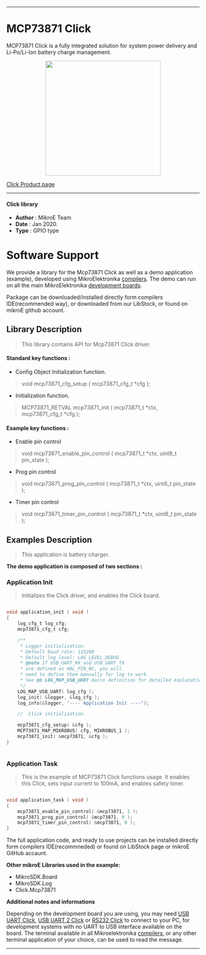 
---
# MCP73871 Click

MCP73871 Click is a fully integrated solution for system power delivery and Li-Po/Li-Ion battery charge management.

<p align="center">
  <img src="https://download.mikroe.com/images/click_for_ide/mcp73871_click.png" height=300px>
</p>

[Click Product page](https://www.mikroe.com/mcp73871-click)

---


#### Click library 

- **Author**        : MikroE Team
- **Date**          : Jan 2020.
- **Type**          : GPIO type


# Software Support

We provide a library for the Mcp73871 Click 
as well as a demo application (example), developed using MikroElektronika 
[compilers](https://shop.mikroe.com/compilers). 
The demo can run on all the main MikroElektronika [development boards](https://shop.mikroe.com/development-boards).

Package can be downloaded/installed directly form compilers IDE(recommended way), or downloaded from our LibStock, or found on mikroE github account. 

## Library Description

> This library contains API for Mcp73871 Click driver.

#### Standard key functions :

- Config Object Initialization function.
> void mcp73871_cfg_setup ( mcp73871_cfg_t *cfg ); 
 
- Initialization function.
> MCP73871_RETVAL mcp73871_init ( mcp73871_t *ctx, mcp73871_cfg_t *cfg );

#### Example key functions :

- Enable pin control
> void mcp73871_enable_pin_control ( mcp73871_t *ctx, uint8_t pin_state );
 
- Prog pin control
> void mcp73871_prog_pin_control ( mcp73871_t *ctx, uint8_t pin_state );

- Timer pin control
> void mcp73871_timer_pin_control ( mcp73871_t *ctx, uint8_t pin_state );

## Examples Description

> This application is battery charger.

**The demo application is composed of two sections :**

### Application Init 

> Initializes the Click driver, and enables the Click board.

```c

void application_init ( void )
{
    log_cfg_t log_cfg;
    mcp73871_cfg_t cfg;

    /** 
     * Logger initialization.
     * Default baud rate: 115200
     * Default log level: LOG_LEVEL_DEBUG
     * @note If USB_UART_RX and USB_UART_TX 
     * are defined as HAL_PIN_NC, you will 
     * need to define them manually for log to work. 
     * See @b LOG_MAP_USB_UART macro definition for detailed explanation.
     */
    LOG_MAP_USB_UART( log_cfg );
    log_init( &logger, &log_cfg );
    log_info(&logger, "---- Application Init ----");

    //  Click initialization.

    mcp73871_cfg_setup( &cfg );
    MCP73871_MAP_MIKROBUS( cfg, MIKROBUS_1 );
    mcp73871_init( &mcp73871, &cfg );
}
  
```

### Application Task

> This is the example of MCP73871 Click functions usage.
> It enables this Click, sets input current to 100mA, 
> and enables safety timer.

```c

void application_task ( void )
{
    mcp73871_enable_pin_control( &mcp73871, 1 );
    mcp73871_prog_pin_control( &mcp73871, 0 );
    mcp73871_timer_pin_control( &mcp73871, 0 );
} 

```

The full application code, and ready to use projects can be  installed directly form compilers IDE(recommneded) or found on LibStock page or mikroE GitHub accaunt.

**Other mikroE Libraries used in the example:** 

- MikroSDK.Board
- MikroSDK.Log
- Click.Mcp73871

**Additional notes and informations**

Depending on the development board you are using, you may need 
[USB UART Click](https://shop.mikroe.com/usb-uart-click), 
[USB UART 2 Click](https://shop.mikroe.com/usb-uart-2-click) or 
[RS232 Click](https://shop.mikroe.com/rs232-click) to connect to your PC, for 
development systems with no UART to USB interface available on the board. The 
terminal available in all Mikroelektronika 
[compilers](https://shop.mikroe.com/compilers), or any other terminal application 
of your choice, can be used to read the message.



---
